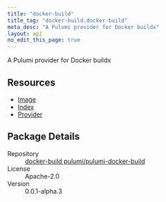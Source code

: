 ```yaml
---
title: "docker-build"
title_tag: "docker-build.docker-build"
meta_desc: "A Pulumi provider for Docker buildx"
layout: api
no_edit_this_page: true
---
```


<!-- WARNING: this file was generated by Pulumi Docs Generator. -->
<!-- Do not edit by hand unless you're certain you know what you are doing! -->

A Pulumi provider for Docker buildx

<h2 id="resources">Resources</h2>
<ul class="api">
    <li><a href="image/" title="Image">Image</a></li>
    <li><a href="--index/" title="Index">Index</a></li>
    <li><a href="provider/" title="Provider">Provider</a></li>
</ul>

<h2 id="package-details">Package Details</h2>
<dl class="package-details">
	<dt>Repository</dt>
	<dd><a href="https://github.com/pulumi/pulumi-docker-build">docker-build pulumi/pulumi-docker-build</a></dd>
	<dt>License</dt>
	<dd>Apache-2.0</dd>
	<dt>Version</dt>
	<dd>0.0.1-alpha.3</dd>
</dl>


